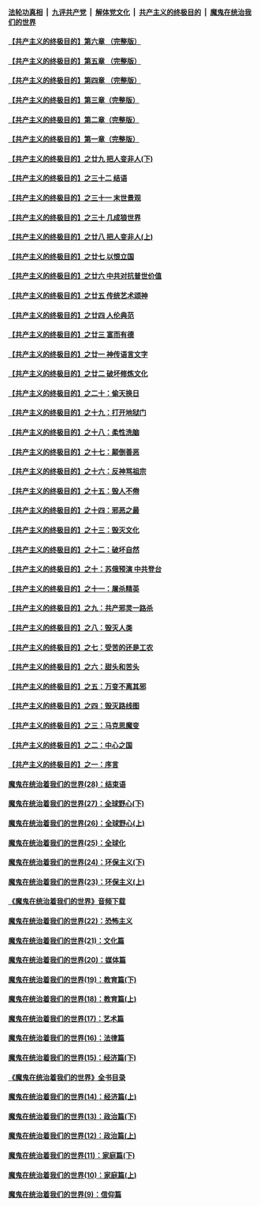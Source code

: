 ####  [法轮功真相](../../../../basic/blob/master/README.md?t=05010231) &nbsp;|&nbsp; [九评共产党](../../../../9ping.md/blob/master/README.md?t=05010231) &nbsp;|&nbsp; [解体党文化](../../../../jtdwh.md/blob/master/README.md?t=05010231)  &nbsp;|&nbsp; [共产主义的终极目的](../../../../gczydzjmd.md/blob/master/README.md?t=05010231) &nbsp;|&nbsp; [魔鬼在统治我们的世界](../../../../mgztzwmdsj.md/blob/master/README.md?t=05010231) 

#### [【共产主义的终极目的】第六章 （完整版）](../pages/nsc422/n11428913.md?t=05010231) 

#### [【共产主义的终极目的】第五章 （完整版）](../pages/nsc422/n11428912.md?t=05010231) 

#### [【共产主义的终极目的】第四章 （完整版）](../pages/nsc422/n11428907.md?t=05010231) 

#### [【共产主义的终极目的】第三章（完整版）](../pages/nsc422/n11428848.md?t=05010231) 

#### [【共产主义的终极目的】第二章（完整版）](../pages/nsc422/n11428831.md?t=05010231) 

#### [【共产主义的终极目的】第一章（完整版）](../pages/nsc422/n11417651.md?t=05010231) 

#### [【共产主义的终极目的】之廿九 把人变非人(下)](../pages/nsc422/n11344140.md?t=05010231) 

#### [【共产主义的终极目的】之三十二 结语](../pages/nsc422/n11360535.md?t=05010231) 

#### [【共产主义的终极目的】之三十一 末世景观](../pages/nsc422/n11351129.md?t=05010231) 

#### [【共产主义的终极目的】之三十 几成狼世界](../pages/nsc422/n11348280.md?t=05010231) 

#### [【共产主义的终极目的】之廿八 把人变非人(上)](../pages/nsc422/n11340492.md?t=05010231) 

#### [【共产主义的终极目的】之廿七 以恨立国](../pages/nsc422/n11336944.md?t=05010231) 

#### [【共产主义的终极目的】之廿六 中共对抗普世价值](../pages/nsc422/n11324785.md?t=05010231) 

#### [【共产主义的终极目的】之廿五 传统艺术颂神](../pages/nsc422/n11296396.md?t=05010231) 

#### [【共产主义的终极目的】之廿四 人伦典范](../pages/nsc422/n11296397.md?t=05010231) 

#### [【共产主义的终极目的】之廿三 富而有德](../pages/nsc422/n11283598.md?t=05010231) 

#### [【共产主义的终极目的】之廿一 神传语言文字](../pages/nsc422/n11263265.md?t=05010231) 

#### [【共产主义的终极目的】之廿二 破坏修炼文化](../pages/nsc422/n11245728.md?t=05010231) 

#### [【共产主义的终极目的】之二十：偷天换日](../pages/nsc422/n11238846.md?t=05010231) 

#### [【共产主义的终极目的】之十九：打开地狱门](../pages/nsc422/n11206376.md?t=05010231) 

#### [【共产主义的终极目的】之十八：柔性洗脑](../pages/nsc422/n11199994.md?t=05010231) 

#### [【共产主义的终极目的】之十七：颠倒善恶](../pages/nsc422/n11179782.md?t=05010231) 

#### [【共产主义的终极目的】之十六：反神骂祖宗](../pages/nsc422/n11166798.md?t=05010231) 

#### [【共产主义的终极目的】之十五：毁人不倦](../pages/nsc422/n11166792.md?t=05010231) 

#### [【共产主义的终极目的】之十四：邪恶之最](../pages/nsc422/n11150249.md?t=05010231) 

#### [【共产主义的终极目的】之十三：毁灭文化](../pages/nsc422/n11135227.md?t=05010231) 

#### [【共产主义的终极目的】之十二：破坏自然](../pages/nsc422/n11135214.md?t=05010231) 

#### [【共产主义的终极目的】之十：苏俄预演 中共登台](../pages/nsc422/n11118424.md?t=05010231) 

#### [【共产主义的终极目的】之十一：屠杀精英](../pages/nsc422/n11118442.md?t=05010231) 

#### [【共产主义的终极目的】之九：共产邪灵一路杀](../pages/nsc422/n11114139.md?t=05010231) 

#### [【共产主义的终极目的】之八：毁灭人类](../pages/nsc422/n11108503.md?t=05010231) 

#### [【共产主义的终极目的】之七：受苦的还是工农](../pages/nsc422/n11101809.md?t=05010231) 

#### [【共产主义的终极目的】之六：甜头和苦头](../pages/nsc422/n11096971.md?t=05010231) 

#### [【共产主义的终极目的】之五：万变不离其邪](../pages/nsc422/n11091285.md?t=05010231) 

#### [【共产主义的终极目的】之四：毁灭路线图](../pages/nsc422/n11086284.md?t=05010231) 

#### [【共产主义的终极目的】之三：马克思魔变](../pages/nsc422/n11061941.md?t=05010231) 

#### [【共产主义的终极目的】之二：中心之国](../pages/nsc422/n11047728.md?t=05010231) 

#### [【共产主义的终极目的】之一：序言](../pages/nsc422/n11086077.md?t=05010231) 

#### [魔鬼在统治着我们的世界(28)：结束语](../pages/nsc422/n10936246.md?t=05010231) 

#### [魔鬼在统治着我们的世界(27)：全球野心(下)](../pages/nsc422/n10928319.md?t=05010231) 

#### [魔鬼在统治着我们的世界(26)：全球野心(上)](../pages/nsc422/n10900318.md?t=05010231) 

#### [魔鬼在统治着我们的世界(25)：全球化](../pages/nsc422/n10788205.md?t=05010231) 

#### [魔鬼在统治着我们的世界(24)：环保主义(下)](../pages/nsc422/n10695307.md?t=05010231) 

#### [魔鬼在统治着我们的世界(23)：环保主义(上)](../pages/nsc422/n10688613.md?t=05010231) 

#### [《魔鬼在统治着我们的世界》音频下载](../pages/nsc422/n10635553.md?t=05010231) 

#### [魔鬼在统治着我们的世界(22)：恐怖主义](../pages/nsc422/n10614727.md?t=05010231) 

#### [魔鬼在统治着我们的世界(21)：文化篇](../pages/nsc422/n10597706.md?t=05010231) 

#### [魔鬼在统治着我们的世界(20)：媒体篇](../pages/nsc422/n10586579.md?t=05010231) 

#### [魔鬼在统治着我们的世界(19)：教育篇(下)](../pages/nsc422/n10564808.md?t=05010231) 

#### [魔鬼在统治着我们的世界(18)：教育篇(上)](../pages/nsc422/n10526970.md?t=05010231) 

#### [魔鬼在统治着我们的世界(17)：艺术篇](../pages/nsc422/n10499093.md?t=05010231) 

#### [魔鬼在统治着我们的世界(16)：法律篇](../pages/nsc422/n10485969.md?t=05010231) 

#### [魔鬼在统治着我们的世界(15)：经济篇(下)](../pages/nsc422/n10469975.md?t=05010231) 

#### [《魔鬼在统治着我们的世界》全书目录](../pages/nsc422/n10464261.md?t=05010231) 

#### [魔鬼在统治着我们的世界(14)：经济篇(上)](../pages/nsc422/n10457370.md?t=05010231) 

#### [魔鬼在统治着我们的世界(13)：政治篇(下)](../pages/nsc422/n10448270.md?t=05010231) 

#### [魔鬼在统治着我们的世界(12)：政治篇(上)](../pages/nsc422/n10444576.md?t=05010231) 

#### [魔鬼在统治着我们的世界(11)：家庭篇(下)](../pages/nsc422/n10440961.md?t=05010231) 

#### [魔鬼在统治着我们的世界(10)：家庭篇(上)](../pages/nsc422/n10435448.md?t=05010231) 

#### [魔鬼在统治着我们的世界(9)：信仰篇](../pages/nsc422/n10432159.md?t=05010231) 


